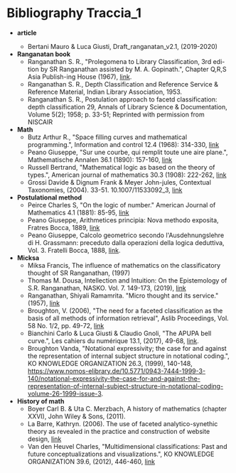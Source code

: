 # Bibliography Traccia_1

<ul>
  <li><b>article</b></li>
    <ul>
      <li>Bertani Mauro & Luca Giusti, Draft_ranganatan_v2.1, (2019-2020)</li>
    </ul>
  <li><b>Ranganatan book</b>
    <ul>
      <li>Ranganathan S. R., "Prolegomena to Library Classification, 3rd edi-tion by SR Ranganathan assisted by M. A. Gopinath.", Chapter Q,R,S Asia Publish-ing House (1967), <a href="https://repository.arizona.edu/handle/10150/106370">link</a>.</li>
      <li>Ranganathan S. R., Depth Classification and Reference Service & Reference Material, Indian Library Association, 1953.</li>
      <li>Ranganathan S. R., Postulation approach to facetd classification: depth classification 29, Annals of Library Science & Documentation, Volume
5(2); 1958; p. 33-51; Reprinted with permission from NISCAIR</li>
    </ul>
  </li>
  <li><b>Math</b>
    <ul>
      <li>Butz Arthur R., "Space filling curves and mathematical programming.", Information and control 12.4 (1968): 314-330, <a href="https://core.ac.uk/download/pdf/82469366.pdf">link</a></li>
      <li>Peano Giuseppe, "Sur une courbe, qui remplit toute une aire plane.", Mathematische Annalen 36.1 (1890): 157-160, <a href="https://ia600708.us.archive.org/view_archive.php?archive=/22/items/crossref-pre-1909-scholarly-works/10.1007%252F978-1-349-10358-4.zip&file=10.1007%252Fbf01199438.pdf">link</a></li>
      <li>Russell Bertrand, "Mathematical logic as based on the theory of types.", American journal of mathematics 30.3 (1908): 222-262, <a href="https://www.jstor.org/stable/2369948">link</a></li>
      <li>Grossi Davide & Dignum Frank & Meyer John-jules, Contextual Taxonomies, (2004).  33-51. 10.1007/11533092_3, <a href="https://www.researchgate.net/publication/220758623_Contextual_Taxonomies">link</a> </li>
    </ul>
  </li>
  <li><b>Postulational method</b>
    <ul>
      <li>Peirce Charles S, "On the logic of number." American Journal of Mathematics 4.1 (1881): 85-95, <a href="https://www.jstor.org/stable/pdf/2369151.pdf">link</a></li>
      <li>Peano Giuseppe, Arithmetices principia: Nova methodo exposita, Fratres Bocca, 1889, <a href="https://books.google.it/books?hl=en&lr=&id=z80GAAAAYAAJ">link</a></li>
      <li>Peano Giuseppe, Calcolo geometrico secondo l'Ausdehnungslehre di H. Grassmann: preceduto dalla operazioni della logica deduttiva, Vol. 3. Fratelli Bocca, 1888, <a href="https://books.google.it/books?hl=en&lr=&id=5LJi3dxLzuwC">link</a>.</li>
    </ul>
  </li>
  <li><b>Micksa</b>
    <ul>
      <li>Miksa Francis, The influence of mathematics on the classificatory thought of SR Ranganathan, (1997)</li>
      <li>Thomas M. Dousa, Intellection and Intuition: On the Epistemology of S.R. Ranganathan,  NASKO. Vol. 7. 149-173, (2019), <a href="https://journals.lib.washington.edu/index.php/nasko/article/view/15637">link</a></li>
      <li>Ranganathan, Shiyali Ramamrita. "Micro thought and its service." (1957), <a href="http://nopr.niscair.res.in/handle/123456789/28538">link</a></li>
      <li>Broughton, V. (2006), "The need for a faceted classification as the basis of all methods of information retrieval", Aslib Proceedings, Vol. 58 No. 1/2, pp. 49-72, <a href="https://doi.org/10.1108/00012530610648671">link</a></li>
      <li>Bianchini Carlo & Luca Giusti & Claudio Gnoli, "The APUPA bell curve.", Les cahiers du numérique 13.1, (2017), 49-68, <a href="https://www.cairn.info/revue-les-cahiers-du-numerique-2017-1-page-49.htm">link</a>.</li>
      <li>Broughton Vanda, "Notational expressivity; the case for and against the representation of internal subject structure in notational coding.", KO KNOWLEDGE ORGANIZATION 26.3, (1999), 140-148, <a href="">https://www.nomos-elibrary.de/10.5771/0943-7444-1999-3-140/notational-expressivity-the-case-for-and-against-the-representation-of-internal-subject-structure-in-notational-coding-volume-26-1999-issue-3</a>.</li>
    </ul>
  </li>
  <li><b>History of math</b>
    <ul>
      <li>Boyer Carl B. & Uta C. Merzbach, A history of mathematics (chapter XXVI), John Wiley & Sons, (2011).</li>
      <li>La Barre, Kathryn. (2006). The use of faceted analytico-synethic theory as revealed in the practice and construction of website design, <a href="https://www.researchgate.net/publication/266274664_The_use_of_faceted_analytico-synethic_theory_as_revealed_in_the_practice_and_construction_of_website_design">link</a></li>
      <li>Van den Heuvel Charles, "Multidimensional classifications: Past and future conceptualizations and visualizations.", KO KNOWLEDGE ORGANIZATION 39.6,  (2012), 446-460, <a href="https://www.nomos-elibrary.de/10.5771/0943-7444-2012-6-446.pdf">link</a></li>
    </ul>
  </li>
</ul>
<!--
<li><b>Postulational method</b>
    <ul>
      <li>Bertani Mauro, mappa concettuale,formato png, (2020)</li>
      <li>Bertani Mauro, structure, formato png (2021)</li>
    </ul>
  </li>
-->
